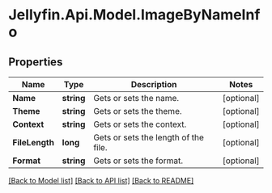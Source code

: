 
# Jellyfin.Api.Model.ImageByNameInfo

## Properties

Name | Type | Description | Notes
------------ | ------------- | ------------- | -------------
**Name** | **string** | Gets or sets the name. | [optional] 
**Theme** | **string** | Gets or sets the theme. | [optional] 
**Context** | **string** | Gets or sets the context. | [optional] 
**FileLength** | **long** | Gets or sets the length of the file. | [optional] 
**Format** | **string** | Gets or sets the format. | [optional] 

[[Back to Model list]](../README.md#documentation-for-models)
[[Back to API list]](../README.md#documentation-for-api-endpoints)
[[Back to README]](../README.md)

